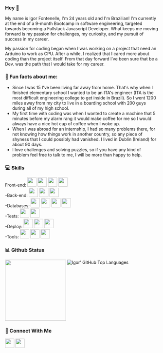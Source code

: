 ### Hey 👋 

My name is Igor Fontenelle, I'm 24 years old and I'm Brazilian! I'm currently at the end of a 9-month Bootcamp in software engineering, targeted towards becoming a Fullstack Javascript Developer. What keeps me moving forward is my passion for challenges, my curiosity, and my pursuit of success in my career.

My passion for coding began when I was working on a project that need an Arduino to work as CPU. After a while, I realized that I cared more about coding than the project itself. From that day forward I’ve been sure that be a Dev. was the path that I would take for my career.

### 💫 Fun facts about me:
  - Since I was 15 I've been living far away from home. That's why when I finished elementary school I wanted to be an ITA's engineer (ITA is the most difficult engineering college to get inside in Brazil). So I went 1200 miles away from my city to live in a boarding school with 200 guys during all of my high school.
  - My first time with coding was when I wanted to create a machine that 5 minutes before my alarm rang it would make coffee for me so I would always have  a nice hot cup of coffee when I woke up.
  - When I was abroad for an internship, I had so many problems there, for not knowing how things work in another country, so any piece of shyness that I could possibly had vanished. I lived in Dublin (Ireland) for about 90 days.
  - I love challenges and solving puzzles, so if you have any kind of problem feel free to talk to me, I will be more than happy to help.


### 💻 Skills
<p>
  Front-end:
  <img src="https://img.shields.io/badge/html5-%23E34F26.svg?style=for-the-badge&logo=html5&logoColor=white" style="margin-bottom: 4px;" height="30px">
  <img src="https://img.shields.io/badge/css3-%231572B6.svg?style=for-the-badge&logo=css3&logoColor=white" style="margin-bottom: 4px;" height="30px">
  <img src="https://img.shields.io/badge/javascript-%23323330.svg?style=for-the-badge&logo=javascript&logoColor=%23F7DF1E" style="margin-bottom: 4px;" height="30px">
   <img src="https://img.shields.io/badge/react-%2320232a.svg?style=for-the-badge&logo=react&logoColor=%2361DAFB" style="margin-bottom: 4px;" height="30px">
<br>
  -Back-end:
  <img src="https://img.shields.io/badge/node.js-6DA55F?style=for-the-badge&logo=node.js&logoColor=white" style="margin-bottom: 4px;" height="30px">
  <img src="https://img.shields.io/badge/typescript-%23007ACC.svg?style=for-the-badge&logo=typescript&logoColor=white" style="margin-bottom: 4px;" height="30px">
  <img src="https://img.shields.io/badge/Docker-2CA5E0?style=for-the-badge&logo=docker&logoColor=white" style="margin-bottom: 4px;" height="30px">
<br>
  -Databases: 
    <img src="https://img.shields.io/badge/PostgreSQL-316192?style=for-the-badge&logo=postgresql&logoColor=white" style="margin-bottom: 4px;"       height="30px">
    <img src="https://img.shields.io/badge/MongoDB-4EA94B?style=for-the-badge&logo=mongodb&logoColor=white" style="margin-bottom: 4px;" height="30px">
    <img src="https://img.shields.io/badge/Prisma-3982CE?style=for-the-badge&logo=Prisma&logoColor=white" style="margin-bottom: 4px;" height="30px">
    <img src="https://img.shields.io/badge/redis-%23DD0031.svg?&style=for-the-badge&logo=redis&logoColor=white" style="margin-bottom: 4px;" height="30px">
<br>
  -Tests:
   <img src="https://img.shields.io/badge/Jest-C21325?style=for-the-badge&logo=jest&logoColor=white" style="margin-bottom: 4px;" height="30px">
   <img src="https://img.shields.io/badge/Cypress-17202C?style=for-the-badge&logo=cypress&logoColor=white" style="margin-bottom: 4px;" height="30px">
<br>  
  -Deploy:
    <img src="https://img.shields.io/badge/Amazon_AWS-FF9900?style=for-the-badge&logo=amazonaws&logoColor=white" style="margin-bottom: 4px;" height="30px">
    <img src="https://img.shields.io/badge/Heroku-430098?style=for-the-badge&logo=heroku&logoColor=white" style="margin-bottom: 4px;" height="30px">
    <img src="https://img.shields.io/badge/Vercel-000000?style=for-the-badge&logo=vercel&logoColor=white" style="margin-bottom: 4px;" height="30px">
<br>  
  -Tools:
    <img src="https://img.shields.io/badge/git-%23F05033.svg?style=for-the-badge&logo=git&logoColor=white" style="margin-bottom: 4px;" height="30px">
    <img src="https://img.shields.io/badge/linux-FCC624?style=for-the-badge&logo=linux&logoColor=black" style="margin-bottom: 4px;" height="30px">
    <img src="https://img.shields.io/badge/GitHub-100000?style=for-the-badge&logo=github&logoColor=white" style="margin-bottom: 4px;" height="30px">
</p>

### 📊 Github Status

<p>
<img align='top' height="200px" src="https://github-readme-stats.vercel.app/api?username=IgorFontenell&show_icons=true">
<img  alt="Igor' GitHub Top Languages" src="https://github-readme-stats.vercel.app/api/top-langs/?username=IgorFontenell" />
<p>


### 👥 Connect With Me

  <a href="https://linkedin.com/in/igor-fontenelle"><img src="https://img.shields.io/badge/linkedin-%230077B5.svg?style=for-the-badge&logo=linkedin&logoColor=white" style="margin-bottom: 4px;" height="30px" target="_blank"></a>
  <a href = "mailto:igorfontenelletexeira@gmail.com"><img src="https://img.shields.io/badge/Gmail-D14836?style=for-the-badge&logo=gmail&logoColor=white" target="_blank" style="margin-bottom: 4px;" height="30px"></a>
